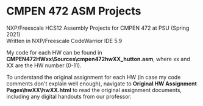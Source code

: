 # CMPEN 472 ASM Projects
 NXP/Freescale HCS12 Assembly Projects for CMPEN 472 at PSU (Spring 2021)  
 Written in NXP/Freescale CodeWarrior IDE 5.9
 
 My code for each HW can be found in **CMPEN472HWxx\Sources\cmpen472hwXX_hutton.asm**, 
 where xx and XX are the HW number (0-11).

 To understand the original assignment for each HW (in case my code comments don't 
 explain well enough), navigate to **Original HW Assignment Pages\hwXX\hwXX.html** to
 read the original assignment documents, including any digital handouts from
 our professor.
